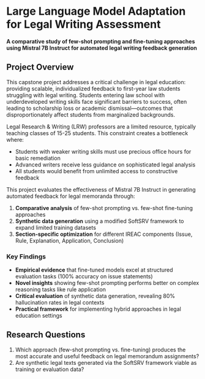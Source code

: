 # Large Language Model Adaptation for Legal Writing Assessment

**A comparative study of few-shot prompting and fine-tuning approaches using Mistral 7B Instruct for automated legal writing feedback generation**

## Project Overview

This capstone project addresses a critical challenge in legal education: providing scalable, individualized feedback to first-year law students struggling with legal writing. Students entering law school with underdeveloped writing skills face significant barriers to success, often leading to scholarship loss or academic dismissal—outcomes that disproportionately affect students from marginalized backgrounds.

Legal Research & Writing (LRW) professors are a limited resource, typically teaching classes of 15-25 students. This constraint creates a bottleneck where:

- Students with weaker writing skills must use precious office hours for basic remediation
- Advanced writers receive less guidance on sophisticated legal analysis
- All students would benefit from unlimited access to constructive feedback

This project evaluates the effectiveness of Mistral 7B Instruct in generating automated feedback for legal memoranda through:

1. **Comparative analysis** of few-shot prompting vs. few-shot fine-tuning approaches
2. **Synthetic data generation** using a modified SoftSRV framework to expand limited training datasets
3. **Section-specific optimization** for different IREAC components (Issue, Rule, Explanation, Application, Conclusion)

### Key Findings

- **Empirical evidence** that fine-tuned models excel at structured evaluation tasks (100% accuracy on issue statements)
- **Novel insights** showing few-shot prompting performs better on complex reasoning tasks like rule application
- **Critical evaluation** of synthetic data generation, revealing 80% hallucination rates in legal contexts
- **Practical framework** for implementing hybrid approaches in legal education settings

## Research Questions

1. Which approach (few-shot prompting vs. fine-tuning) produces the most accurate and useful feedback on legal memorandum assignments?
2. Are synthetic legal texts generated via the SoftSRV framework viable as training or evaluation data?

